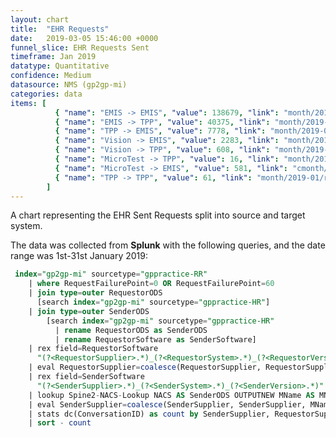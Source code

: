 ```yaml
---
layout: chart
title:  "EHR Requests"
date:   2019-03-05 15:46:00 +0000
funnel_slice: EHR Requests Sent
timeframe: Jan 2019
datatype: Quantitative
confidence: Medium
datasource: NMS (gp2gp-mi)
categories: data
items: [
          { "name": "EMIS -> EMIS", "value": 138679, "link": "month/2019-01/requests/emis-to-emis/emis-to-emis"},
          { "name": "EMIS -> TPP", "value": 40375, "link": "month/2019-01/requests/emis-to-tpp/emis-to-tpp" },
          { "name": "TPP -> EMIS", "value": 7778, "link": "month/2019-01/requests/tpp-to-emis/tpp-to-emis" },
          { "name": "Vision -> EMIS", "value": 2283, "link": "month/2019-01/requests/vision-to-emis/vision-to-emis" },
          { "name": "Vision -> TPP", "value": 608, "link": "month/2019-01/requests/vision-to-tpp/vision-to-tpp" },
          { "name": "MicroTest -> TPP", "value": 16, "link": "month/2019-01/requests/microtest-to-tpp/microtest-to-tpp" },
          { "name": "MicroTest -> EMIS", "value": 581, "link": "cmonth/2019-01/requests/microtest-to-emis/microtest-to-emis" },
          { "name": "TPP -> TPP", "value": 61, "link": "month/2019-01/requests/tpp-to-tpp/tpp-to-tpp"  }        
        ]
---
```

A chart representing the EHR Sent Requests split into source and target system.

The data was collected from **Splunk** with the following queries, and the date range was 1st-31st January 2019:

```sql
 index="gp2gp-mi" sourcetype="gppractice-RR"
    | where RequestFailurePoint=0 OR RequestFailurePoint=60 
    | join type=outer RequestorODS 
      [search index="gp2gp-mi" sourcetype="gppractice-HR"] 
    | join type=outer SenderODS 
        [search index="gp2gp-mi" sourcetype="gppractice-HR" 
          | rename RequestorODS as SenderODS 
          | rename RequestorSoftware as SenderSoftware]
    | rex field=RequestorSoftware 
      "(?<RequestorSupplier>.*)_(?<RequestorSystem>.*)_(?<RequestorVersion>.*)"
    | eval RequestorSupplier=coalesce(RequestorSupplier, RequestorSupplier, "unknown")
    | rex field=SenderSoftware 
      "(?<SenderSupplier>.*)_(?<SenderSystem>.*)_(?<SenderVersion>.*)"
    | lookup Spine2-NACS-Lookup NACS AS SenderODS OUTPUTNEW MName AS MName
    | eval SenderSupplier=coalesce(SenderSupplier, SenderSupplier, MName, MName, "unknown")
    | stats dc(ConversationID) as count by SenderSupplier, RequestorSupplier
    | sort - count
```